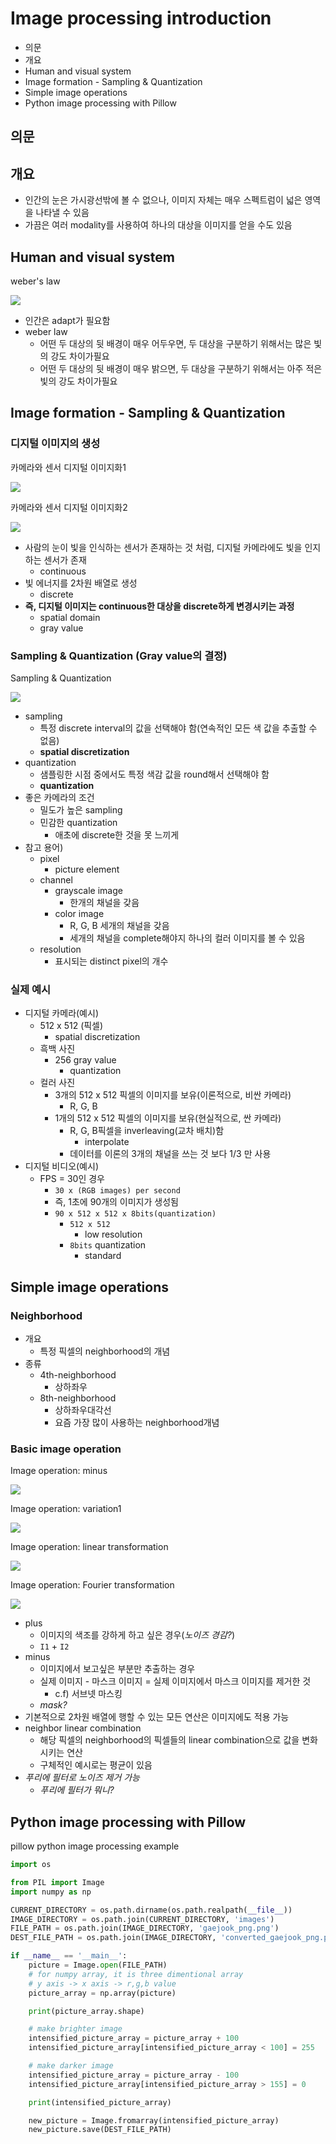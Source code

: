 # Image processing introduction

- 의문
- 개요
- Human and visual system
- Image formation - Sampling & Quantization
- Simple image operations
- Python image processing with Pillow

## 의문

## 개요

- 인간의 눈은 가시광선밖에 볼 수 없으나, 이미지 자체는 매우 스펙트럼이 넓은 영역을 나타낼 수 있음
- 가끔은 여러 modality를 사용하여 하나의 대상을 이미지를 얻을 수도 있음

## Human and visual system

weber's law

![](./images/week1/image_perception1.png)

- 인간은 adapt가 필요함
- weber law
  - 어떤 두 대상의 뒷 배경이 매우 어두우면, 두 대상을 구분하기 위해서는 많은 빛의 강도 차이가필요
  - 어떤 두 대상의 뒷 배경이 매우 밝으면, 두 대상을 구분하기 위해서는 아주 적은 빛의 강도 차이가필요

## Image formation - Sampling & Quantization

### 디지털 이미지의 생성

카메라와 센서 디지털 이미지화1

![](./images/week1/camera_and_sensor1.png)

카메라와 센서 디지털 이미지화2

![](./images/week1/camera_and_sensor2.png)

- 사람의 눈이 빛을 인식하는 센서가 존재하는 것 처럼, 디지털 카메라에도 빛을 인지하는 센서가 존재
  - continuous
- 빛 에너지를 2차원 배열로 생성
  - discrete
- **즉, 디지털 이미지는 continuous한 대상을 discrete하게 변경시키는 과정**
  - spatial domain
  - gray value

### Sampling & Quantization (Gray value의 결정)

Sampling & Quantization

![](./images/week1/sampling_and_quantization1.png)

- sampling
  - 특정 discrete interval의 값을 선택해야 함(연속적인 모든 색 값을 추출할 수 없음)
  - **spatial discretization**
- quantization
  - 샘플링한 시점 중에서도 특정 색감 값을 round해서 선택해야 함
  - **quantization**
- 좋은 카메라의 조건
  - 밀도가 높은 sampling
  - 민감한 quantization
    - 애초에 discrete한 것을 못 느끼게
- 참고 용어)
  - pixel
    - picture element
  - channel
    - grayscale image
      - 한개의 채널을 갖음
    - color image
      - R, G, B 세개의 채널을 갖음
      - 세개의 채널을 complete해야지 하나의 컬러 이미지를 볼 수 있음
  - resolution
    - 표시되는 distinct pixel의 개수

### 실제 예시

- 디지털 카메라(예시)
  - 512 x 512 (픽셀)
    - spatial discretization
  - 흑백 사진
    - 256 gray value
      - quantization
  - 컬러 사진
    - 3개의 512 x 512 픽셀의 이미지를 보유(이론적으로, 비싼 카메라)
      - R, G, B
    - 1개의 512 x 512 픽셀의 이미지를 보유(현실적으로, 싼 카메라)
      - R, G, B픽셀을 inverleaving(교차 배치)함
        - interpolate
      - 데이터를 이론의 3개의 채널을 쓰는 것 보다 1/3 만 사용
- 디지털 비디오(예시)
  - FPS = 30인 경우
    - `30 x (RGB images) per second`
    - 즉, 1초에 90개의 이미지가 생성됨
    - `90 x 512 x 512 x 8bits(quantization)`
      - `512 x 512`
        - low resolution
      - `8bits` quantization
        - standard

## Simple image operations

### Neighborhood

- 개요
  - 특정 픽셀의 neighborhood의 개념
- 종류
  - 4th-neighborhood
    - 상하좌우
  - 8th-neighborhood
    - 상하좌우대각선
    - 요즘 가장 많이 사용하는 neighborhood개념

### Basic image operation

Image operation: minus

![](./images/week1/image_operation1.png)

Image operation: variation1

![](./images/week1/image_operation2.png)

Image operation: linear transformation

![](./images/week1/image_operation3.png)

Image operation: Fourier transformation

![](./images/week1/image_operation4.png)

- plus
  - 이미지의 색조를 강하게 하고 싶은 경우(*노이즈 경감?*)
  - `I1` + `I2`
- minus
  - 이미지에서 보고싶은 부분만 추출하는 경우
  - 실제 이미지 - 마스크 이미지 = 실제 이미지에서 마스크 이미지를 제거한 것
    - c.f) 서브넷 마스킹
  - *mask?*
- 기본적으로 2차원 배열에 행할 수 있는 모든 연산은 이미지에도 적용 가능
- neighbor linear combination
  - 해당 픽셀의 neighborhood의 픽셀들의 linear combination으로 값을 변화 시키는 연산
  - 구체적인 예시로는 평균이 있음
- *푸리에 필터로 노이즈 제거 가능*
  - *푸리에 필터가 뭐니?*

## Python image processing with Pillow

pillow python image processing example

```py
import os

from PIL import Image
import numpy as np

CURRENT_DIRECTORY = os.path.dirname(os.path.realpath(__file__))
IMAGE_DIRECTORY = os.path.join(CURRENT_DIRECTORY, 'images')
FILE_PATH = os.path.join(IMAGE_DIRECTORY, 'gaejook_png.png')
DEST_FILE_PATH = os.path.join(IMAGE_DIRECTORY, 'converted_gaejook_png.png')

if __name__ == '__main__':
    picture = Image.open(FILE_PATH)
    # for numpy array, it is three dimentional array
    # y axis -> x axis -> r,g,b value
    picture_array = np.array(picture)

    print(picture_array.shape)

    # make brighter image
    intensified_picture_array = picture_array + 100
    intensified_picture_array[intensified_picture_array < 100] = 255

    # make darker image
    intensified_picture_array = picture_array - 100
    intensified_picture_array[intensified_picture_array > 155] = 0

    print(intensified_picture_array)

    new_picture = Image.fromarray(intensified_picture_array)
    new_picture.save(DEST_FILE_PATH)
```
